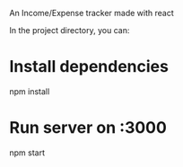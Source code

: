 An Income/Expense tracker made with react

In the project directory, you can:

# Install dependencies
npm install

# Run server on :3000
npm start

